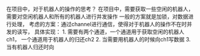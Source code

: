 在项目中，对于机器人的操作的思考？
在项目中，需要获取一些空闲的机器人，需要对空闲机器人和所有的机器人进行并发操作
一般的方案就是加锁，对数据进行处理，
考虑的方案：通过channel进行通信，使得对于机器人的操作不在时并发的读写，
	具体实现：
		1. 需要有两个通道，一个通道用于获取空闲的机器人ch1， 一个通道用于机器人的归还ch2
		2. 当需要用机器人的时候向ch1写数据
		3. 当有机器人归还时向